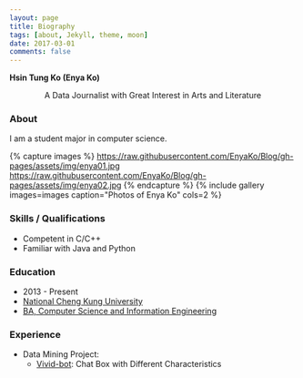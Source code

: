 ```yaml
---
layout: page
title: Biography
tags: [about, Jekyll, theme, moon]
date: 2017-03-01
comments: false
---
```


**Hsin Tung Ko (Enya Ko)**
<center> A Data Journalist with Great Interest in Arts and Literature </center>

### About
I am a student major in computer science.

{% capture images %}
    https://raw.githubusercontent.com/EnyaKo/Blog/gh-pages/assets/img/enya01.jpg
    https://raw.githubusercontent.com/EnyaKo/Blog/gh-pages/assets/img/enya02.jpg
{% endcapture %}
{% include gallery images=images caption="Photos of Enya Ko" cols=2 %}

### Skills / Qualifications
* Competent in C/C++
* Familiar with Java and Python

### Education
- 2013 - Present
- [National Cheng Kung University](http://web.ncku.edu.tw/bin/home.php?Lang=en)
- [BA, Computer Science and Information Engineering](http://www.csie.ncku.edu.tw/ncku_csie/?lang=en)

### Experience
- Data Mining Project: 
    - <a href="https://github.com/Lee-W/vivid-bot">Vivid-bot</a>: Chat Box with Different Characteristics

